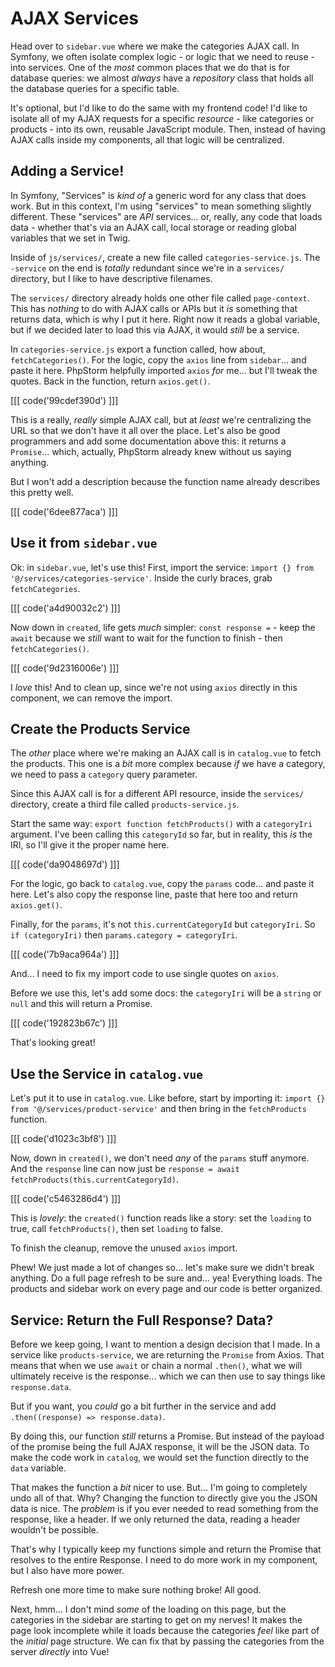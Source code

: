 # AJAX Services

Head over to `sidebar.vue` where we make the categories AJAX call. In
Symfony, we often isolate complex logic - or logic that we need to reuse - into
services. One of the *most* common places that we do that is for database queries:
we almost *always* have a *repository* class that holds all the database queries
for a specific table.

It's optional, but I'd like to do the same with my frontend code! I'd like
to isolate all of my AJAX requests for a specific *resource* - like categories
or products - into its own, reusable JavaScript module. Then, instead of having
AJAX calls inside my components, all that logic will be centralized.

## Adding a Service!

In Symfony, "Services" is *kind of* a generic word for any class that does work.
But in this context, I'm using "services" to mean something slightly
different. These "services" are *API* services... or, really, any code that
loads data - whether that's via an AJAX call, local storage or reading
global variables that we set in Twig.

Inside of `js/services/`, create a new file called `categories-service.js`.
The `-service` on the end is *totally* redundant since we're in a `services/`
directory, but I like to have descriptive filenames.

The `services/` directory already holds one other file called `page-context`. This
has *nothing* to do with AJAX calls or APIs but it *is* something that returns data,
which is why I put it here. Right now it reads a global variable, but if we
decided later to load this via AJAX, it would *still* be a service.

In `categories-service.js` export a function called, how about, `fetchCategories()`.
For the logic, copy the `axios` line from `sidebar`... and paste it here. PhpStorm
helpfully imported `axios` *for* me... but I'll tweak the quotes. Back in the
function, return `axios.get()`.

[[[ code('99cdef390d') ]]]

This is a really, *really* simple AJAX call, but at *least* we're centralizing the
URL so that we don't have it all over the place. Let's also be good programmers and
add some documentation above this: it returns a `Promise`... which, actually,
PhpStorm already knew without us saying anything.

But I won't add a description because the function name already describes this
pretty well.

[[[ code('6dee877aca') ]]]

## Use it from `sidebar.vue`

Ok: in `sidebar.vue`, let's use this! First, import the service:
`import {} from '@/services/categories-service'`. Inside the curly braces,
grab `fetchCategories`.

[[[ code('a4d90032c2') ]]]

Now down in `created`, life gets *much* simpler: `const response =` - keep the `await`
because we *still* want to wait for the function to finish - then `fetchCategories()`.

[[[ code('9d2316006e') ]]]

I *love* this! And to clean up, since we're not using `axios` directly in this
component, we can remove the import.

## Create the Products Service

The *other* place where we're making an AJAX call is in `catalog.vue` to fetch
the products. This one is a *bit* more complex because *if* we have a
category, we need to pass a `category` query parameter.

Since this AJAX call is for a different API resource, inside the `services/`
directory, create a third file called `products-service.js`.

Start the same way: `export function fetchProducts()` with a `categoryIri` argument.
I've been calling this `categoryId` so far, but in reality, this *is* the IRI, so
I'll give it the proper name here.

[[[ code('da9048697d') ]]]

For the logic, go back to `catalog.vue`, copy the `params` code... and paste it
here. Let's also copy the response line, paste that here too and return
`axios.get()`.

Finally, for the `params`, it's not `this.currentCategoryId` but `categoryIri`.
So `if (categoryIri)` then `params.category = categoryIri`.

[[[ code('7b9aca964a') ]]]

And... I need to fix my import code to use single quotes on `axios`.

Before we use this, let's add some docs: the `categoryIri` will be a `string` or
`null` and this will return a Promise.

[[[ code('192823b67c') ]]]

That's looking great!

## Use the Service in `catalog.vue`

Let's put it to use in `catalog.vue`. Like before, start by importing it:
`import {} from '@/services/product-service'` and then bring in the
`fetchProducts` function.

[[[ code('d1023c3bf8') ]]]

Now, down in `created()`, we don't need *any* of the `params` stuff anymore.
And the `response` line can now just be
`response = await fetchProducts(this.currentCategoryId)`.

[[[ code('c5463286d4') ]]]

This is *lovely*: the `created()` function reads like a story: set the
`loading` to true, call `fetchProducts()`, then set `loading` to false.

To finish the cleanup, remove the unused `axios` import.

Phew! We just made a lot of changes so... let's make sure we didn't break
anything. Do a full page refresh to be sure and... yea! Everything loads.
The products and sidebar work on every page and our code is better organized.

## Service: Return the Full Response? Data?

Before we keep going, I want to mention a design decision that I made. In a
service like `products-service`, we are returning the `Promise` from Axios.
That means that when we use `await` or chain a normal `.then()`, what we will
ultimately receive is the response... which we can then use to say things like
`response.data`.

But if you want, you *could* go a bit further in the service and add
`.then((response) => response.data)`.

By doing this, our function *still* returns a Promise. But instead of the
payload of the promise being the full AJAX response, it will be the JSON data.
To make the code work in `catalog`, we would set the function directly to the
`data` variable.

That makes the function a *bit* nicer to use. But... I'm going to completely undo
all of that. Why? Changing the function to directly give you the JSON data
is nice. The *problem* is if you ever needed to read something from the response,
like a header. If we only returned the data, reading a header wouldn't be possible.

That's why I typically keep my functions simple and return the Promise that
resolves to the entire Response. I need to do more work in my component, but
I also have more power.

Refresh one more time to make sure nothing broke! All good.

Next, hmm... I don't mind *some* of the loading on this page, but the categories
in the sidebar are starting to get on my nerves! It makes the
page look incomplete while it loads because the categories *feel* like part of
the *initial* page structure. We can fix that by passing the categories from the
server *directly* into Vue!
